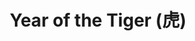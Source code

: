 ---
layout: song
category: songs
permalink: /music/enjoy-your-rabbit/:title

title: Year of the Tiger (虎)
album: Enjoy Your Rabbit
track_number: 6
artists: Sufjan Stevens
instrumental: yes

primary_recording: 
- id: 2781745464
  type: bandcamp

---